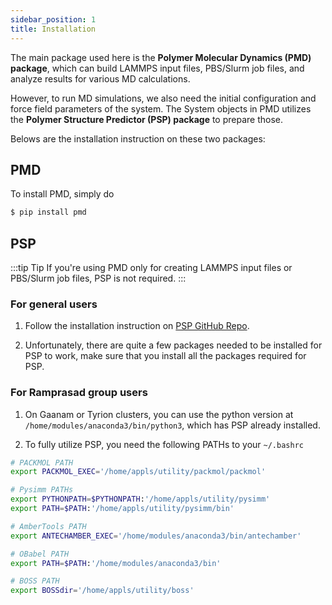 ```yaml
---
sidebar_position: 1
title: Installation
---
```


The main package used here is the **Polymer Molecular Dynamics (PMD) package**, which can build LAMMPS input files, PBS/Slurm job files, and analyze results for various MD calculations.

However, to run MD simulations, we also need the initial configuration and force field parameters of the system. The System objects in PMD utilizes the **Polymer Structure Predictor (PSP) package** to prepare those.

Belows are the installation instruction on these two packages:

## PMD

To install PMD, simply do

```bash
$ pip install pmd
```

## PSP

:::tip Tip
If you're using PMD only for creating LAMMPS input files or PBS/Slurm job files, PSP is not required.
:::

### For general users

1. Follow the installation instruction on [PSP GitHub Repo](https://github.com/Ramprasad-Group/PSP).

2. Unfortunately, there are quite a few packages needed to be installed for PSP to work, make sure that you install all the packages required for PSP.

### For Ramprasad group users

1. On Gaanam or Tyrion clusters, you can use the python version at
   `/home/modules/anaconda3/bin/python3`, which has PSP already installed.

2. To fully utilize PSP, you need the following PATHs to your `~/.bashrc`

```bash title="~/.bashrc"
# PACKMOL PATH
export PACKMOL_EXEC='/home/appls/utility/packmol/packmol'

# Pysimm PATHs
export PYTHONPATH=$PYTHONPATH:'/home/appls/utility/pysimm'
export PATH=$PATH:'/home/appls/utility/pysimm/bin'

# AmberTools PATH
export ANTECHAMBER_EXEC='/home/modules/anaconda3/bin/antechamber'

# OBabel PATH
export PATH=$PATH:'/home/modules/anaconda3/bin'

# BOSS PATH
export BOSSdir='/home/appls/utility/boss'
```
